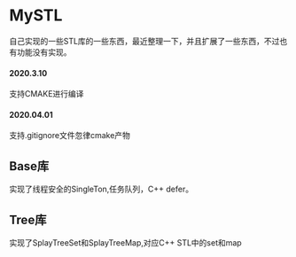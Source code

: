 # MySTL 
自己实现的一些STL库的一些东西，最近整理一下，并且扩展了一些东西，不过也有功能没有实现。

#### 2020.3.10
支持CMAKE进行编译
#### 2020.04.01
支持.gitignore文件忽律cmake产物

## Base库
实现了线程安全的SingleTon,任务队列，C++ defer。

## Tree库
实现了SplayTreeSet和SplayTreeMap,对应C++ STL中的set和map


